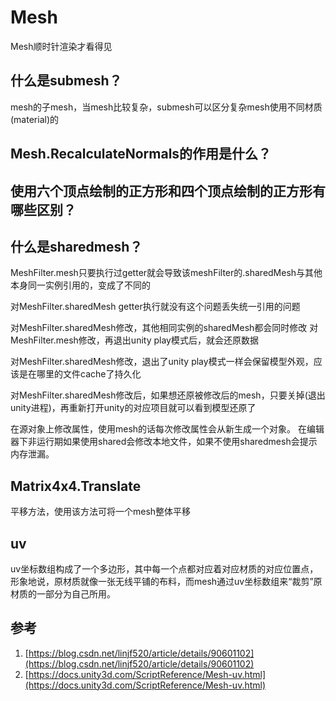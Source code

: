 # Mesh

Mesh顺时针渲染才看得见

## 什么是submesh？

mesh的子mesh，当mesh比较复杂，submesh可以区分复杂mesh使用不同材质(material)的

## Mesh.RecalculateNormals的作用是什么？

## 使用六个顶点绘制的正方形和四个顶点绘制的正方形有哪些区别？

## 什么是sharedmesh？

MeshFilter.mesh只要执行过getter就会导致该meshFilter的.sharedMesh与其他本身同一实例引用的，变成了不同的&#x20;

对MeshFilter.sharedMesh getter执行就没有这个问题丢失统一引用的问题&#x20;

对MeshFilter.sharedMesh修改，其他相同实例的sharedMesh都会同时修改 对MeshFilter.mesh修改，再退出unity play模式后，就会还原数据&#x20;

对MeshFilter.sharedMesh修改，退出了unity play模式一样会保留模型外观，应该是在哪里的文件cache了持久化&#x20;

对MeshFilter.sharedMesh修改后，如果想还原被修改后的mesh，只要关掉(退出unity进程)，再重新打开unity的对应项目就可以看到模型还原了&#x20;

在源对象上修改属性，使用mesh的话每次修改属性会从新生成一个对象。 在编辑器下非运行期如果使用shared会修改本地文件，如果不使用sharedmesh会提示内存泄漏。

## Matrix4x4.Translate

平移方法，使用该方法可将一个mesh整体平移



## uv

uv坐标数组构成了一个多边形，其中每一个点都对应着对应材质的对应位置点，形象地说，原材质就像一张无线平铺的布料，而mesh通过uv坐标数组来“裁剪”原材质的一部分为自己所用。

## 参考

1. [https://blog.csdn.net/linjf520/article/details/90601102](https://blog.csdn.net/linjf520/article/details/90601102)
2. [https://docs.unity3d.com/ScriptReference/Mesh-uv.html](https://docs.unity3d.com/ScriptReference/Mesh-uv.html)
